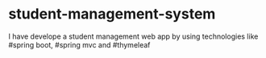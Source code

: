 # student-management-system

I have develope a student management web app by using technologies like #spring boot, #spring mvc and #thymeleaf

